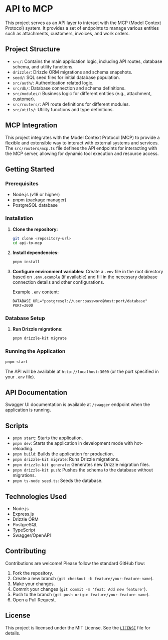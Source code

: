 # API to MCP

This project serves as an API layer to interact with the MCP (Model Context Protocol) system. It provides a set of endpoints to manage various entities such as attachments, customers, invoices, and work orders.

## Project Structure

- `src/`: Contains the main application logic, including API routes, database schema, and utility functions.
- `drizzle/`: Drizzle ORM migrations and schema snapshots.
- `seed/`: SQL seed files for initial database population.
- `src/auth/`: Authentication related logic.
- `src/db/`: Database connection and schema definitions.
- `src/modules/`: Business logic for different entities (e.g., attachment, customer).
- `src/routers/`: API route definitions for different modules.
- `src/utils/`: Utility functions and type definitions.

## MCP Integration

This project integrates with the Model Context Protocol (MCP) to provide a flexible and extensible way to interact with external systems and services. The `src/routers/mcp.ts` file defines the API endpoints for interacting with the MCP server, allowing for dynamic tool execution and resource access.

## Getting Started

### Prerequisites

- Node.js (v18 or higher)
- pnpm (package manager)
- PostgreSQL database

### Installation

1.  **Clone the repository:**

    ```bash
    git clone <repository-url>
    cd api-to-mcp
    ```

2.  **Install dependencies:**

    ```bash
    pnpm install
    ```

3.  **Configure environment variables:**
    Create a `.env` file in the root directory based on `.env.example` (if available) and fill in the necessary database connection details and other configurations.

    Example `.env` content:

    ```
    DATABASE_URL="postgresql://user:password@host:port/database"
    PORT=3000
    ```

### Database Setup

1.  **Run Drizzle migrations:**

    ```bash
    pnpm drizzle-kit migrate
    ```

### Running the Application

```bash
pnpm start
```

The API will be available at `http://localhost:3000` (or the port specified in your `.env` file).

## API Documentation

Swagger UI documentation is available at `/swagger` endpoint when the application is running.

## Scripts

- `pnpm start`: Starts the application.
- `pnpm dev`: Starts the application in development mode with hot-reloading.
- `pnpm build`: Builds the application for production.
- `pnpm drizzle-kit migrate`: Runs Drizzle migrations.
- `pnpm drizzle-kit generate`: Generates new Drizzle migration files.
- `pnpm drizzle-kit push`: Pushes the schema to the database without migrations.
- `pnpm ts-node seed.ts`: Seeds the database.

## Technologies Used

- Node.js
- Express.js
- Drizzle ORM
- PostgreSQL
- TypeScript
- Swagger/OpenAPI

## Contributing

Contributions are welcome! Please follow the standard GitHub flow:

1.  Fork the repository.
2.  Create a new branch (`git checkout -b feature/your-feature-name`).
3.  Make your changes.
4.  Commit your changes (`git commit -m 'feat: Add new feature'`).
5.  Push to the branch (`git push origin feature/your-feature-name`).
6.  Open a Pull Request.

## License

This project is licensed under the MIT License. See the [`LICENSE`](LICENSE) file for details.
